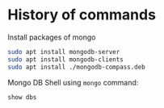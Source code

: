# History of commands

Install packages of mongo

```bash
sudo apt install mongodb-server
sudo apt install mongodb-clients
sudo apt install ./mongodb-compass.deb
```

Mongo DB Shell using `mongo` command:

```bash
show dbs

```
